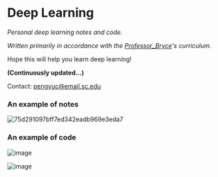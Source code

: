 # Deep Learning

*Personal deep learning notes and code.*

*Written primarily in accordance with the [Professor_Bryce](https://www.youtube.com/@csprof)'s curriculum.*

Hope this will help you learn deep learning! <br>

**(Continuously updated...)**

Contact: pengyuc@email.sc.edu

### An example of notes
![75d291097bff7ed342eadb969e3eda7](https://github.com/user-attachments/assets/ba55a6f0-eac8-4d2c-9ac1-72eede7c2874)

### An example of code
![image](https://github.com/user-attachments/assets/634147b8-1259-48a8-bf66-94fd525431ef)

![image](https://github.com/user-attachments/assets/821ac361-be94-4494-a7cd-0ccc453b1c15)
